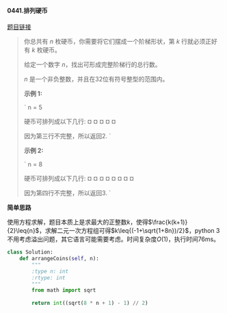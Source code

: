 #### 0441.排列硬币
[题目链接](https://leetcode-cn.com/problems/arranging-coins/)
> 你总共有 *n* 枚硬币，你需要将它们摆成一个阶梯形状，第 *k* 行就必须正好有 *k* 枚硬币。
>
> 给定一个数字 *n*，找出可形成完整阶梯行的总行数。
>
> *n* 是一个非负整数，并且在32位有符号整型的范围内。
>
> **示例 1:**
>
> `
> n = 5
> 
> 硬币可排列成以下几行:
> ¤
> ¤ ¤
> ¤ ¤
> 
> 因为第三行不完整，所以返回2.
> `
>
> **示例 2:**
>
> `
> n = 8
> 
> 硬币可排列成以下几行:
> ¤
> ¤ ¤
> ¤ ¤ ¤
> ¤ ¤
> 
> 因为第四行不完整，所以返回3.
> `

**简单思路**

使用方程求解，题目本质上是求最大的正整数$k$，使得$\frac{k(k+1)}{2}\leq{n}$，求解二元一次方程组可得$k\leq{(-1+\sqrt{1+8n})/2}$，python 3不用考虑溢出问题，其它语言可能需要考虑。时间复杂度$O(1)$，执行时间76ms。

```python
class Solution:
    def arrangeCoins(self, n):
        """
        :type n: int
        :rtype: int
        """
        from math import sqrt
        
        return int((sqrt(8 * n + 1) - 1) // 2)
```

